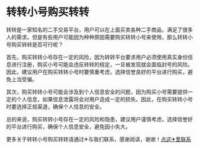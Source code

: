 # 转转小号购买转转

转转是一家知名的二手交易平台，用户可以在上面买卖各种二手商品，满足了很多人的需求。但是有些用户可能因为种种原因需要购买转转小号来使用，那么转转小号购买转转是否可行呢？

首先，购买转转小号存在一定的风险，因为转转平台要求用户必须使用真实身份信息进行注册，购买小号可能会违反转转的规定，一旦被发现就会面临封号的风险。因此，建议用户在购买转转小号时要慎重考虑，选择信誉良好的平台进行购买，避免上当受骗。

其次，购买转转小号可能会涉及到个人信息安全的问题，因为购买小号需要提供一定的个人信息，如果信息泄露将会对用户造成一定的损失。因此，在购买转转小号时要选择正规渠道，确保个人信息的安全。

总的来说，购买转转小号存在一定的风险和隐患，建议用户谨慎考虑，选择信誉好的平台进行购买，确保个人信息安全，避免因小失大。

更多关于转转小号购买转转请通过✈与我们联系，感谢阅读，谢谢！[点这✈里联系](https://abc.k02.cc)